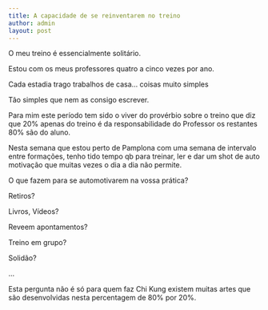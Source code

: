 ```yaml
---
title: A capacidade de se reinventarem no treino
author: admin
layout: post
---
```

O meu treino é essencialmente solitário.

Estou com os meus professores quatro a cinco vezes por ano.

Cada estadia trago trabalhos de casa&#8230; coisas muito simples

Tão simples que nem as consigo escrever.

Para mim este período tem sido o viver do provérbio sobre o treino que diz que 20% apenas do treino é da responsabilidade do Professor os restantes 80% são do aluno.

Nesta semana que estou perto de Pamplona com uma semana de intervalo entre formações, tenho tido tempo qb para treinar, ler e dar um shot de auto motivação que muitas vezes o dia a dia não permite.

O que fazem para se automotivarem na vossa prática?

Retiros?

Livros, Vídeos?

Reveem apontamentos?

Treino em grupo?

Solidão?

&#8230;

Esta pergunta não é só para quem faz Chi Kung existem muitas artes que são desenvolvidas nesta percentagem de 80% por 20%.
